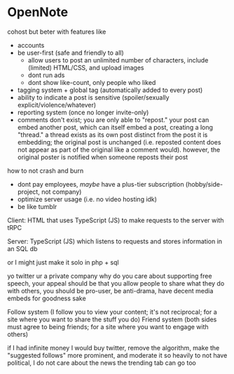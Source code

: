 # OpenNote
cohost but beter with features like

- accounts
- be user-first (safe and friendly to all)
  - allow users to post an unlimited number of characters, include (limited) HTML/CSS, and upload images
  - dont run ads
  - dont show like-count, only people who liked
- tagging system + global tag (automatically added to every post)
- ability to indicate a post is sensitive (spoiler/sexually explicit/violence/whatever)
- reporting system (once no longer invite-only)
- comments don't exist; you are only able to "repost." your post can embed another post, which can itself embed a post, creating a long "thread." a thread exists as its own post distinct from the post it is embedding; the original post is unchanged (i.e. reposted content does not appear as part of the original like a comment would). however, the original poster is notified when someone reposts their post

how to not crash and burn

- dont pay employees, *maybe* have a plus-tier subscription (hobby/side-project, not company)
- optimize server usage (i.e. no video hosting idk)
- be like tumblr

Client: HTML that uses TypeScript (JS) to make requests to the server with tRPC

Server: TypeScript (JS) which listens to requests and stores information in an SQL db

or I might just make it solo in php + sql

yo twitter ur a private company why do you care about supporting free speech, your appeal should be that you allow people to share what they do with others, you should be pro-user, be anti-drama, have decent media embeds for goodness sake

Follow system (I follow you to view your content; it's not reciprocal; for a site where you want to share the stuff you do)
Friend system (both sides must agree to being friends; for a site where you want to engage with others)

if I had infinite money I would buy twitter, remove the algorithm, make the "suggested follows" more prominent, and moderate it so heavily to not have political, I do not care about the news the trending tab can go too
